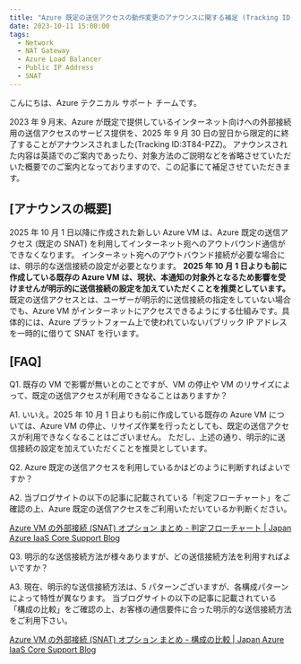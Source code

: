```yaml
---
title: "Azure 既定の送信アクセスの動作変更のアナウンスに関する補足 (Tracking ID:3T84-PZZ) "
date: 2023-10-11 15:00:00
tags:
  - Network
  - NAT Gateway
  - Azure Load Balancer
  - Public IP Address
  - SNAT
---
```


こんにちは、Azure テクニカル サポート チームです。

2023 年 9 月末、Azure が既定で提供しているインターネット向けへの外部接続用の送信アクセスのサービス提供を、2025 年 9 月 30 日の翌日から限定的に終了することがアナウンスされました(Tracking ID:3T84-PZZ)。 
アナウンスされた内容は英語でのご案内であったり、対象方法のご説明などを省略させていただいた概要でのご案内となっておりますので、この記事にて補足させていただきます。

## [アナウンスの概要]
2025 年 10 月 1 日以降に作成された新しい Azure VM は、Azure 既定の送信アクセス (既定の SNAT) を利用してインターネット宛へのアウトバウンド通信ができなくなります。
インターネット宛へのアウトバウンド接続が必要な場合には、明示的な送信接続の設定が必要となります。 
**2025 年 10 月 1 日よりも前に作成している既存の Azure VM は、現状、本通知の対象外となるため影響を受けませんが明示的に送信接続の設定を加えていただくことを推奨としています。**
既定の送信アクセスとは、ユーザーが明示的に送信接続の指定をしていない場合でも、Azure VM がインターネットにアクセスできるようにする仕組みです。具体的には、Azure プラットフォーム上で使われていないパブリック IP アドレスを一時的に借りて SNAT を行います。

## [FAQ]
Q1. 既存の VM で影響が無いとのことですが、VM の停止や VM のリサイズによって、既定の送信アクセスが利用できなることはありますか？

A1. いいえ。2025 年 10 月 1 日よりも前に作成している既存の Azure VM については、Azure VM の停止、リサイズ作業を行ったとしても、既定の送信アクセスが利用できなくなることはございません。
ただし、上述の通り、明示的に送信接続の設定を加えていただくことを推奨としています。

Q2. Azure 既定の送信アクセスを利用しているかはどのように判断すればよいですか？

A2. 当ブログサイトの以下の記事に記載されている「判定フローチャート」をご確認の上、Azure 既定の送信アクセスをご利用いただいているか判断ください。

[Azure VM の外部接続 (SNAT) オプション まとめ - 判定フローチャート | Japan Azure IaaS Core Support Blog](https://jpaztech.github.io/blog/network/snat-options-for-azure-vm/#%E5%88%A4%E5%AE%9A%E3%83%95%E3%83%AD%E3%83%BC%E3%83%81%E3%83%A3%E3%83%BC%E3%83%88)

Q3. 明示的な送信接続方法が様々ありますが、どの送信接続方法を利用すればよいですか？

A3. 現在、明示的な送信接続方法は、5 パターンございますが、各構成パターンによって特性が異なります。
当ブログサイトの以下の記事に記載されている「構成の比較」をご確認の上、お客様の通信要件に合った明示的な送信接続方法をご利用下さい。

[Azure VM の外部接続 (SNAT) オプション まとめ - 構成の比較 | Japan Azure IaaS Core Support Blog](https://jpaztech.github.io/blog/network/snat-options-for-azure-vm/#%E5%88%A4%E5%AE%9A%E3%83%95%E3%83%AD%E3%83%BC%E3%83%81%E3%83%A3%E3%83%BC%E3%83%88)
